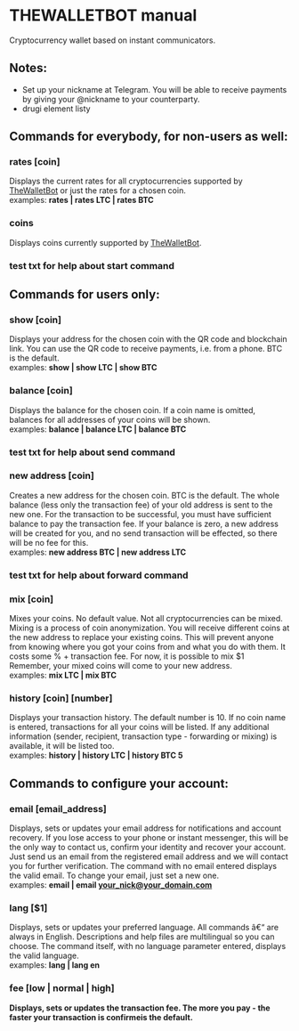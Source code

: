 # THEWALLETBOT manual      
Cryptocurrency wallet based on instant communicators.      
## Notes:      
* Set up your nickname at Telegram. You will be able to receive payments by giving your @nickname  to your counterparty.      
* drugi element listy      
## Commands for everybody, for non-users as well:      
### <strong>rates [coin]</strong>      
Displays the current rates for all cryptocurrencies supported by <a href="http://thewalletbot.com/">TheWalletBot</a> or just the rates for a chosen coin.      
examples: <strong>rates | rates LTC | rates BTC</strong>      
      
### <strong>coins</strong>      
Displays coins currently supported by <a href="http://thewalletbot.com/">TheWalletBot</a>.      
      
### test txt for help about start command      
      
## Commands for users only:      
### <strong>show [coin]</strong>      
Displays your address for the chosen coin with the QR code and blockchain link. You can use the QR code to receive payments, i.e. from a phone. BTC is the default.      
examples: <strong>show | show LTC | show BTC</strong>      
### <strong>balance [coin]</strong>      
Displays the balance for the chosen coin. If a coin name is omitted, balances for all addresses of your coins will be shown.      
examples: <strong>balance | balance LTC | balance BTC</strong>      
### test txt for help about send command      
      
### <strong>new address [coin]</strong>      
Creates a new address for the chosen coin. BTC is the default. The whole balance (less only the transaction fee) of your old address is sent to the new one. For the transaction to be successful, you must have sufficient balance to pay the transaction fee. If your balance is zero, a new address will be created for you, and no send transaction will be effected, so there will be no fee for this.      
examples: <strong>new address BTC | new address LTC</strong>      
      
### test txt for help about forward command      
      
### <strong>mix [coin]</strong>      
Mixes your coins. No default value. Not all cryptocurrencies can be mixed. Mixing is a process of coin anonymization. You will receive different coins at the new address to replace your existing coins. This will prevent anyone from knowing where you got your coins from and what you do with them. It costs some % + transaction fee. For now, it is possible to mix $1      
Remember, your mixed coins will come to your new address.      
examples: <strong>mix LTC | mix BTC</strong>      
      
### <strong>history [coin] [number]</strong>      
Displays your transaction history. The default number is 10. If no coin name is entered, transactions for all your coins will be listed. If any additional information (sender, recipient, transaction type - forwarding or mixing) is available, it will be listed too.      
examples: <strong>history | history LTC | history BTC 5</strong>      
      
## Commands to configure your account:      
      
### <strong>email [email_address]</strong>      
Displays, sets or updates your email address for notifications and account recovery. If you lose access to your phone or instant messenger, this will be the only way to contact us, confirm your identity and recover your account. Just send us an email from the registered email address and we will contact you for further verification. The command with no email entered displays the valid email. To change your email, just set a new one.      
examples: <strong>email | email your_nick@your_domain.com</strong>      
      
### <strong>lang [$1]</strong>      
Displays, sets or updates your preferred language. All commands â€“ are always in English. Descriptions and help files are multilingual so you can choose. The command itself, with no language parameter entered, displays the valid language.      
examples: <strong>lang | lang en<strong>       
      
### <strong>fee [low | normal | high]</strong>      
Displays, sets or updates the transaction fee. The more you pay - the faster your transaction is confirmeis the default.     
      
